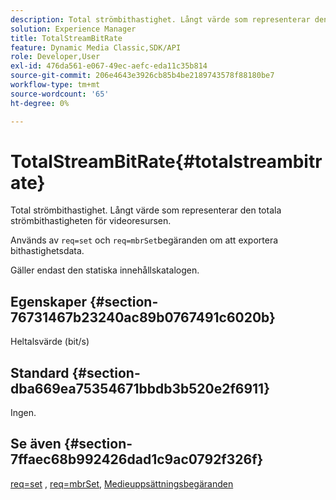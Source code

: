 ```yaml
---
description: Total strömbithastighet. Långt värde som representerar den totala strömbithastigheten för videoresursen.
solution: Experience Manager
title: TotalStreamBitRate
feature: Dynamic Media Classic,SDK/API
role: Developer,User
exl-id: 476da561-e067-49ec-aefc-eda11c35b814
source-git-commit: 206e4643e3926cb85b4be2189743578f88180be7
workflow-type: tm+mt
source-wordcount: '65'
ht-degree: 0%

---
```


# TotalStreamBitRate{#totalstreambitrate}

Total strömbithastighet. Långt värde som representerar den totala strömbithastigheten för videoresursen.

Används av `req=set` och `req=mbrSet`begäranden om att exportera bithastighetsdata.

Gäller endast den statiska innehållskatalogen.

## Egenskaper {#section-76731467b23240ac89b0767491c6020b}

Heltalsvärde (bit/s)

## Standard {#section-dba669ea75354671bbdb3b520e2f6911}

Ingen.

## Se även {#section-7ffaec68b992426dad1c9ac0792f326f}

[req=set](../../../../../is-api/http-ref/image-serving-api-ref/c-http-protocol-reference/c-command-reference/r-req/r-set.md#reference-2cac1a03eaf44a7986e18f2898384f98) , [req=mbrSet](../../../../../is-api/http-ref/image-serving-api-ref/c-http-protocol-reference/c-command-reference/r-req/r-mbrset.md#reference-603d75babde74508a878c27bd4cced73), [Medieuppsättningsbegäranden](../../../../../is-api/http-ref/image-serving-api-ref/c-http-protocol-reference/c-syntax-and-features/r-media-set-requests.md#reference-f2f2aa11208b47609fe17848d3b86a0b)
